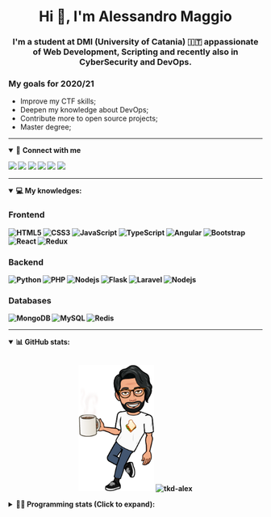<h1 align="center">Hi 👋, I'm Alessandro Maggio</h1>
<h3 align="center">I'm a student at DMI (University of Catania) 🇮🇹 appassionate of Web Development, Scripting and recently also in CyberSecurity and DevOps.</h3>

### My goals for 2020/21
- Improve my CTF skills;
- Deepen my knowledge about DevOps;
- Contribute more to open source projects;
- Master degree;

____

<details open>
<summary>🤝 <b>Connect with me<b></summary>

<p align = "center">

[<img src="https://img.shields.io/badge/twitter-1DA1F2.svg?&style=for-the-badge&logo=twitter&logoColor=white" />](https://twitter.com/TkdAxel)
[<img src ="https://img.shields.io/badge/portfolio-web-%23.svg?&style=for-the-badge&logo=&logoColor=white%22">](https://alessandromaggio.it/)
[<img src ="https://img.shields.io/badge/Telegram-1ca0f1.svg?&style=for-the-badge&logo=Telegram&logoColor=white%22&link=https://t.me/TkdAlex">](https://t.me/TkdAlex/)
[<img src="https://img.shields.io/badge/gmail-c14438.svg?&style=for-the-badge&logo=Gmail&logoColor=white&link=mailto:alex.tkd.alex@gmail.com"/>](mailto:alex.tkd.alex@gmail.com)
[<img src="https://img.shields.io/badge/linkedin-0077B5.svg?&style=for-the-badge&logo=linkedin&logoColor=white" />](https://www.linkedin.com/in/aalessandromaggio/)
[<img src = "https://img.shields.io/badge/instagram-E4405F.svg?&style=for-the-badge&logo=instagram&logoColor=white">](https://www.instagram.com/tkd_alex/)
<!--- [![Visits Badge](https://badges.pufler.dev/visits/tkd-alex/tkd-alex?style=for-the-badge&color=blue)](https://github.com/tkd-alex/tkd-alex) -->

</p>

</details>

---

<details open>
<summary>💻 <b>My knowledges</b>: </summary>

### Frontend
![HTML5](https://img.shields.io/badge/-HTML5-E34F26.svg?style=for-the-badge&logo=html5&logoColor=ffffff)
![CSS3](https://img.shields.io/badge/-CSS3-1572B6.svg?style=for-the-badge&logo=css3)
![JavaScript](https://img.shields.io/badge/-JavaScript-282C34?style=for-the-badge&logo=javascript)
![TypeScript](https://img.shields.io/badge/-TypeScript-007ACC?style=for-the-badge&logo=typescript)
![Angular](https://img.shields.io/badge/-Angular-DD0031?style=for-the-badge&logo=angular)
![Bootstrap](https://img.shields.io/badge/-Bootstrap-563D7C.svg?style=for-the-badge&logo=bootstrap)
![React](https://img.shields.io/badge/-React-282C34.svg?style=for-the-badge&logo=react&logoColor=ffffff)
![Redux](https://img.shields.io/badge/-Redux-764ABC.svg?style=for-the-badge&logo=redux)

### Backend
![Python](https://img.shields.io/badge/-Python-3776AB.svg?style=for-the-badge&logo=Python&logoColor=ffffff)
![PHP](https://img.shields.io/badge/-PHP-777BB4.svg?style=for-the-badge&logo=PHP&logoColor=ffffff)
![Nodejs](https://img.shields.io/badge/-Bash-4EAA25.svg?style=for-the-badge&logo=gnu-bash&logoColor=ffffff)
![Flask](https://img.shields.io/badge/-Flask-282C34.svg?style=for-the-badge&logo=flask)
![Laravel](https://img.shields.io/badge/-Laravel-FF2D20.svg?style=for-the-badge&logo=laravel&logoColor=ffffff)
![Nodejs](https://img.shields.io/badge/-Nodejs-339933.svg?style=for-the-badge&logo=Node.js&logoColor=ffffff)

### Databases
![MongoDB](https://img.shields.io/badge/-MongoDB-47A248?style=for-the-badge&logo=mongodb&logoColor=ffffff)
![MySQL](https://img.shields.io/badge/-MySQL-4479A1?style=for-the-badge&logo=mysql&logoColor=ffffff)
![Redis](https://img.shields.io/badge/-Redis-DC382D?style=for-the-badge&logo=Redis&logoColor=ffffff)

</details>

---

<details open>
 <summary>📊 <b>GitHub stats</b>: </summary>

<br>

<p align = "center">
    <img src="https://raw.githubusercontent.com/Tkd-Alex/tkd-alex/master/images/321517cd-ff68-41a7-b0d1-e765680568a7-8b6448d9-c944-4146-b633-adbdd25cb471-v1.png" height="250" />
    <img src="https://github-readme-stats.vercel.app/api?username=tkd-alex&show_icons=true&count_private=true&hide_border=true&line_height=25" alt="tkd-alex">
</p>

</design>

<details>
 <summary>👨‍💻 <b>Programming stats (Click to expand)</b>: </summary>
 
<!--START_SECTION:waka-->
**I'm an Early 🐤** 

```text
🌞 Morning    407 commits    █████░░░░░░░░░░░░░░░░░░░░   21.56% 
🌆 Daytime    758 commits    ██████████░░░░░░░░░░░░░░░   40.15% 
🌃 Evening    673 commits    █████████░░░░░░░░░░░░░░░░   35.65% 
🌙 Night      50 commits     ░░░░░░░░░░░░░░░░░░░░░░░░░   2.65%

```
📅 **I'm Most Productive on Wednesday** 

```text
Monday       308 commits    ████░░░░░░░░░░░░░░░░░░░░░   16.31% 
Tuesday      303 commits    ████░░░░░░░░░░░░░░░░░░░░░   16.05% 
Wednesday    346 commits    ████░░░░░░░░░░░░░░░░░░░░░   18.33% 
Thursday     329 commits    ████░░░░░░░░░░░░░░░░░░░░░   17.43% 
Friday       241 commits    ███░░░░░░░░░░░░░░░░░░░░░░   12.76% 
Saturday     188 commits    ██░░░░░░░░░░░░░░░░░░░░░░░   9.96% 
Sunday       173 commits    ██░░░░░░░░░░░░░░░░░░░░░░░   9.16%

```


📊 **This Week I Spent My Time On** 

```text
⌚︎ Time Zone: Europe/Rome

💬 Programming Languages: 
JavaScript               28 hrs              ███████████████░░░░░░░░░░   63.19% 
Python                   6 hrs 55 mins       ████░░░░░░░░░░░░░░░░░░░░░   15.62% 
HTML                     2 hrs 8 mins        █░░░░░░░░░░░░░░░░░░░░░░░░   4.84% 
JSON                     1 hr 56 mins        █░░░░░░░░░░░░░░░░░░░░░░░░   4.38% 
Text                     1 hr 17 mins        ░░░░░░░░░░░░░░░░░░░░░░░░░   2.92%

🔥 Editors: 
VS Code                  34 hrs 12 mins      ███████████████████░░░░░░   77.18% 
Sublime Text             10 hrs 6 mins       █████░░░░░░░░░░░░░░░░░░░░   22.82%

🐱‍💻 Projects: 
HypeCook-Chrome-Extension26 hrs 30 mins      ███████████████░░░░░░░░░░   59.79% 
Unknown Project          9 hrs 40 mins       █████░░░░░░░░░░░░░░░░░░░░   21.81% 
chrome-exstension        5 hrs 4 mins        ██░░░░░░░░░░░░░░░░░░░░░░░   11.44% 
Twitch-Channel-Points-Min2 hrs 44 mins       █░░░░░░░░░░░░░░░░░░░░░░░░   6.2% 
git up and dance         19 mins             ░░░░░░░░░░░░░░░░░░░░░░░░░   0.74%

💻 Operating System: 
Linux                    44 hrs 19 mins      █████████████████████████   100.0%

```

**I Mostly Code in Python** 

```text
Python                   29 repos            ██████████░░░░░░░░░░░░░░░   40.85% 
JavaScript               12 repos            ████░░░░░░░░░░░░░░░░░░░░░   16.9% 
PHP                      5 repos             █░░░░░░░░░░░░░░░░░░░░░░░░   7.04% 
CSS                      5 repos             █░░░░░░░░░░░░░░░░░░░░░░░░   7.04% 
HTML                     5 repos             █░░░░░░░░░░░░░░░░░░░░░░░░   7.04%

```



<!--END_SECTION:waka-->

</details>
